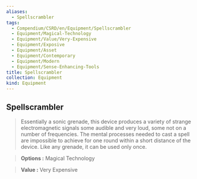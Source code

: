 ```yaml
---
aliases:
  - Spellscrambler
tags:
  - Compendium/CSRD/en/Equipment/Spellscrambler
  - Equipment/Magical-Technology
  - Equipment/Value/Very-Expensive
  - Equipment/Exposive
  - Equipment/Asset
  - Equipment/Contemporary
  - Equipment/Modern
  - Equipment/Sense-Enhancing-Tools
title: Spellscrambler
collection: Equipment
kind: Equipment
---
```

## Spellscrambler  
>Essentially a sonic grenade, this device produces a variety of strange electromagnetic signals some audible and very loud, some not on a number of frequencies. The mental processes needed to cast a spell are impossible to achieve for one round within a short distance of the device. Like any grenade, it can be used only once.  
    
> **Options :** Magical Technology    
> **Value :** Very Expensive  